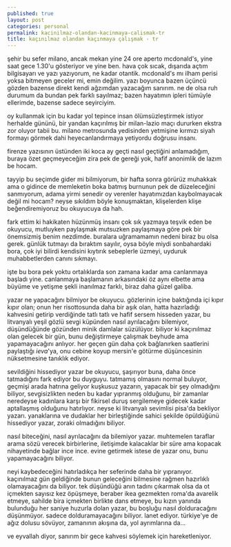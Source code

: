 ```yaml
---
published: true
layout: post
categories: personal
permalink: kacinilmaz-olandan-kacinmaya-calismak-tr
title: kaçınılmaz olandan kaçınmaya çalışmak - tr
---
```

şehir bu sefer milano, ancak mekan yine 24 ore aperto mcdonald's, yine saat gece 1.30'u gösteriyor ve yine ben. hava çok sıcak, dışarıda açtım bilgisayarı ve yazı yazıyorum, ne kadar otantik. mcdonald's mı ilham perisi yoksa bitmeyen geceler mi, emin değilim. yazı boyunca bazen üçüncü gözden bazense direkt kendi ağzımdan yazacağım sanırım. ne de olsa ruh durumum da bundan pek farklı sayılmaz; bazen hayatımın ipleri tümüyle ellerimde, bazense sadece seyirciyim.

oy kullanmak için bu kadar yol tepince insan ölümsüzleştirmek istiyor herhalde gününü, bir yandan kaçırılmış bir milan-lazio maçı dururken ekstra zor oluyor tabii bu. milano metrosunda yedisinden yetmişine kırmızı siyah formayı görmek dahi heyecanlandırmaya yetiyordu doğrusu insanı.

firenze yazısının üstünden iki koca ay geçti nasıl geçtiğini anlamadığım, buraya özet geçmeyeceğim zira pek de gereği yok, hafif anonimlik de lazım be hocam.

tayyip bu seçimde gider mi bilmiyorum, bir hafta sonra görürüz muhakkak ama o gidince de memleketin boka batmış burnunun pek de düzeleceğini sanmıyorum, adama yirmi senedir oy verenler hayatımızdan kaybolmayacak değil mi hocam? neyse sıkıldım böyle konuşmaktan, klişelerden klişe beğendiremiyoruz bu okuyucuya da hah.

fark ettim ki hakikaten hüzünmüş insanı çok sık yazmaya teşvik eden be okuyucu, mutluyken paylaşmak mutsuzken paylaşmaya göre pek bir önemsizmiş benim nezdimde. buralara uğramamamın nedeni biraz bu olsa gerek. günlük tutmayı da bıraktım sayılır, oysa böyle miydi sonbahardaki bora, çok iyi bilirdi kendisini kıytırık sebeplerle üzmeyi, uyduruk muhabbetlerden canını sıkmayı.

işte bu bora pek yoktu ortalıklarda son zamana kadar ama canlanmaya başladı yine. canlanmaya başlamanın arkasındaki öz aynı elbette ama büyüme ve yetişme şekli inanılmaz farklı, biraz daha güzel galiba.

yazar ne yapacağını bilmiyor be okuyucu. gözlerinin içine baktığında içi kıpır kıpır olan; onun her risottosunda daha bir aşık olan, hatta hazırladığı kahvesini getirip verdiğinde tatlı tatlı ve hafif sersem hisseden yazar, bu litvanyalı yeşil gözlü sevgi küpünden nasıl ayrılacağını bilemiyor, düşündüğünde gözünden minik damlalar süzülüyor. biliyor ki kaçınılmaz olan gelecek bir gün, bunu değiştirmeye çalışmak beyhude ama yapamayacağını anlıyor. her geçen gün daha çok bağlanırken saatlerini paylaştığı _ieva_'ya, onu cebine koyup mersin'e götürme düşüncesinin nüksetmesine tanıklık ediyor.

sevildiğini hissediyor yazar be okuyucu, şaşırıyor buna, daha önce tatmadığını fark ediyor bu duyguyu. tatmamış olmasını normal buluyor, geçmişi arada hatrına geliyor kuşkusuz yazarın, yapacak bir şey olmadığını biliyor, sevgisizlikten neden bu kadar yıpranmış olduğunu, bir zamanlar neredeyse kadınlara karşı bir fikirsel duruş sergilemeye gidecek kadar aptallaşmış olduğunu hatırlıyor. neyse ki litvanyalı sevimlisi pisa'da bekliyor yazarı. yanaklarına ve dudaklar her birleştiğinde sahici şekilde öpüldüğünü hissediyor yazar, zoraki olmadığını biliyor.

nasıl biteceğini, nasıl ayrılacağını da bilemiyor yazar. muhtemelen taraflar arama sözü verecek birbirlerine, iletişimde kalacaklar bir süre ama kopacak nihayetinde bağlar ince ince. evine getirmek istese de yazar onu, bunu yapamayacağını biliyor. 

neyi kaybedeceğini hatırladıkça her seferinde daha bir yıpranıyor. kaçınılmaz gün geldiğinde bunun geleceğini bilmesine rağmen hazırlıklı olamayacağını da biliyor. tek düşündüğü anın tadını çıkarmak olsa da ot içmekten sayısız kez öpüşmeye, beraber ikea gezmekten roma'da avarelik etmeye, sahilde bira içmekten birlikte dans etmeye, bu kızın yanında bulunduğu her saniye huzurla dolan yazar, bu boşluğu nasıl dolduracağını düşünmüyor. sadece dolduramayacağını biliyor. lanet ediyor. türkiye'ye de ağız dolusu sövüyor, zamanının akışına da, yol ayrımlarına da... 

ve eyvallah diyor, sanırım bir gece kahvesi söylemek için hareketleniyor.
